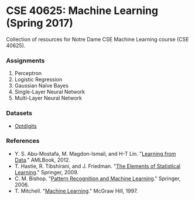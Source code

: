 # CSE 40625: Machine Learning (Spring 2017)

Collection of resources for Notre Dame CSE Machine Learning course (CSE 40625).

### Assignments
1. Perceptron
2. Logistic Regression
3. Gaussian Na&iuml;ve Bayes
4. Single-Layer Neural Network
5. Multi-Layer Neural Network

### Datasets
* [Optdigits](https://archive.ics.uci.edu/ml/datasets/Optical+Recognition+of+Handwritten+Digits)

### References
* Y. S. Abu-Mostafa, M. Magdon-Ismail, and H-T Lin. "[Learning from Data](http://amlbook.com/)." AMLBook, 2012.
* T. Hastie, R. Tibshirani, and J. Friedman. "[The Elements of Statistical Learning](http://statweb.stanford.edu/~tibs/ElemStatLearn/)." Springer, 2009.
* C. M. Bishop. "[Pattern Recognition and Machine Learning](http://www.springer.com/us/book/9780387310732)." Springer, 2006.
* T. Mitchell. "[Machine Learning](http://www.cs.cmu.edu/~tom/mlbook.html)." McGraw Hill, 1997.
